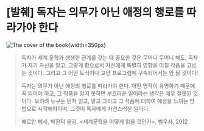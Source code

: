 # [발췌] 독자는 의무가 아닌 애정의 행로를 따라가야 한다

![The cover of the book](https://cdn.myeongjae.kim/blog/2016/01/14/xxlarge.jpeg){width=350px}

> 독자가 세계 문학과 생생한 관계를 갖는 데 중요한 것은 무어니 무어니 해도, 독자가 자기 자신을 알고, 그렇게 함으로써 자신에게 특별히 영향을 미칠 작품을 고르는 것이다. 그리고 그 어떤 도식이나 교양 프로그램에 구속되어서는 안 될 것이다!
>
> 독자는 의무가 아닌 애정의 행로를 따라가야 한다. 어떤 명작이 유명하기 때문에 꼭 읽어야 하고, 그 작품을 알지 못하면 부끄러운 일이라는 생각은 매우 잘못된 것이다. 오히려 누구든 먼저 읽고, 알고 그리고 그 작품에 대하여 애정을 느끼는 방법으로 시작해야하며, 그것이 독자에게 자연스러운 일이다.
>
> 헤르만 헤세, 박환덕 옮김, <세계문학을 어떻게 읽을 것인가>, 범우사, 2012
